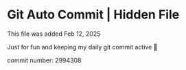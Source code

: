 # Git Auto Commit | Hidden File

This file was added Feb 12, 2025

Just for fun and keeping my daily git commit active 🤪

commit number: 2994308
